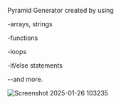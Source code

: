 Pyramid Generator created by using 

-arrays, strings

-functions

-loops

-if/else statements

--and more.



![Screenshot 2025-01-26 103235](https://github.com/user-attachments/assets/ef4ce0b9-46f9-47d6-92e8-9ea33e0746ef)
